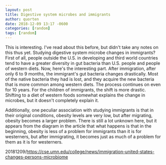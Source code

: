 ```yaml
---
layout: post
title: Digestive system microbes and immigrants
author: quorten
date: 2018-12-09 13:17 -0600
categories: [random]
tags: [random]
---
```


This is interesting.  I've read about this before, but didn't take any
notes on this thus yet.  Studying digestive system microbe changes in
immigrants?  First of all, people outside the U.S. in developing and
third world countries tend to have a greater diversity in gut bacteria
than U.S. people and people of western diets.  Now, here's the
interesting part.  After immigration, after only 6 to 9 months, the
immigrant's gut bacteria changes drastically.  Most of the native
bacteria they had is lost, and they acquire the new bacteria that is
more common among western diets.  The process continues on even for 10
years.  For the children of immigrants, the shift is more drastic.
Shifting to a diet of western foods somewhat explains the change in
microbes, but it doesn't completely explain it.

Additionally, one peculiar association with studying immigrants is
that in their original conditions, obesity levels are very low, but
after migrating, obesity becomes a larger problem.  There is still a
lot unknown here, but it appears from the diagram in the article that
what happens is that in the beginning, obesity is less of a problem
for immigrants than it is for westerners, but after immigrating, it
becomes just as much of a problem for them as it is for westerners.

20181209/https://cse.umn.edu/college/news/immigration-united-states-changes-persons-microbiome
